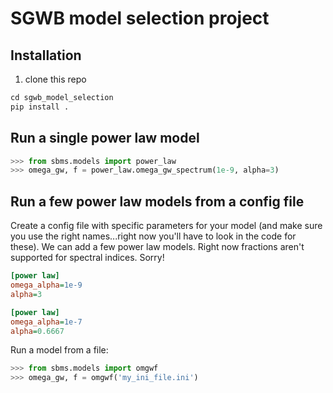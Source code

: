 # SGWB model selection project

## Installation

1. clone this repo
```python
cd sgwb_model_selection
pip install .
```

## Run a single power law model
```python
>>> from sbms.models import power_law
>>> omega_gw, f = power_law.omega_gw_spectrum(1e-9, alpha=3)
```

## Run a few power law models from a config file
Create a config file with specific parameters for your model (and make sure you use the right names...right now you'll have to look in the code for these). We can add a few power law models. Right now fractions aren't supported for spectral indices. Sorry!

```ini
[power law]
omega_alpha=1e-9
alpha=3

[power law]
omega_alpha=1e-7
alpha=0.6667
```

Run a model from a file:
```python
>>> from sbms.models import omgwf
>>> omega_gw, f = omgwf('my_ini_file.ini')
```
